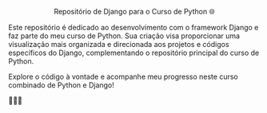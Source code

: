 
<p align="center">Repositório de Django para o Curso de Python 🌐</p>

Este repositório é dedicado ao desenvolvimento com o framework Django e faz parte do meu curso de Python. Sua criação visa proporcionar uma visualização mais organizada e direcionada aos projetos e códigos específicos do Django, complementando o repositório principal do curso de Python.

Explore o código à vontade e acompanhe meu progresso neste curso combinado de Python e Django!

👨‍💻🚀